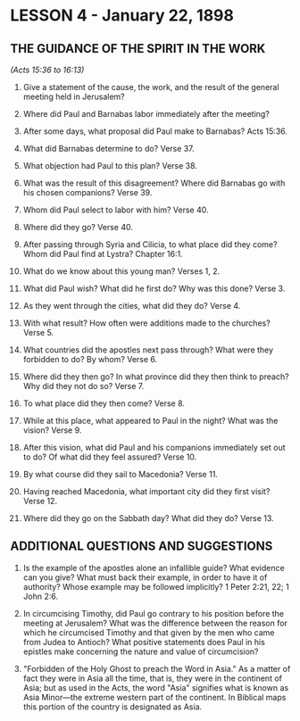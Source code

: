 # LESSON 4 - January 22, 1898

## THE GUIDANCE OF THE SPIRIT IN THE WORK
*(Acts 15:36 to 16:13)*

1. Give a statement of the cause, the work, and the result of the general meeting held in Jerusalem?

2. Where did Paul and Barnabas labor immediately after the meeting?

3. After some days, what proposal did Paul make to Barnabas? Acts 15:36.

4. What did Barnabas determine to do? Verse 37.

5. What objection had Paul to this plan? Verse 38.

6. What was the result of this disagreement? Where did Barnabas go with his chosen companions? Verse 39.

7. Whom did Paul select to labor with him? Verse 40.

8. Where did they go? Verse 40.

9. After passing through Syria and Cilicia, to what place did they come? Whom did Paul find at Lystra? Chapter 16:1.

10. What do we know about this young man? Verses 1, 2.

11. What did Paul wish? What did he first do? Why was this done? Verse 3.

12. As they went through the cities, what did they do? Verse 4.

13. With what result? How often were additions made to the churches? Verse 5.

14. What countries did the apostles next pass through? What were they forbidden to do? By whom? Verse 6.

15. Where did they then go? In what province did they then think to preach? Why did they not do so? Verse 7.

16. To what place did they then come? Verse 8.

17. While at this place, what appeared to Paul in the night? What was the vision? Verse 9.

18. After this vision, what did Paul and his companions immediately set out to do? Of what did they feel assured? Verse 10.

19. By what course did they sail to Macedonia? Verse 11.

20. Having reached Macedonia, what important city did they first visit? Verse 12.

21. Where did they go on the Sabbath day? What did they do? Verse 13.

## ADDITIONAL QUESTIONS AND SUGGESTIONS

1. Is the example of the apostles alone an infallible guide? What evidence can you give? What must back their example, in order to have it of authority? Whose example may be followed implicitly? 1 Peter 2:21, 22; 1 John 2:6.

2. In circumcising Timothy, did Paul go contrary to his position before the meeting at Jerusalem? What was the difference between the reason for which he circumcised Timothy and that given by the men who came from Judea to Antioch? What positive statements does Paul in his epistles make concerning the nature and value of circumcision?

3. "Forbidden of the Holy Ghost to preach the Word in Asia." As a matter of fact they were in Asia all the time, that is, they were in the continent of Asia; but as used in the Acts, the word "Asia" signifies what is known as Asia Minor—the extreme western part of the continent. In Biblical maps this portion of the country is designated as Asia.